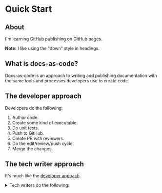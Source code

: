 # Quick Start

## About
I'm learning GitHub publishing on GitHub pages.

**Note:** I like using the "down" style in headings.

## What is docs-as-code?
Docs-as-code is an approach to writing and publishing documentation with the same tools and processes developers use to create code. 

## The developer approach

Developers do the following:
1. Author code.
2. Create some kind of executable.
3. Do unit tests.
4. Push to GitHub.
5. Create PR with reviewers.
6. Do the edit/review/push cycle.
7. Merge the changes.

## The tech writer approach

It's much like the [developer appoach](#The-Developer-approach).

<details>
  <summary>Tech writers do the following:</summary>
  
 1. Author documentation. 
  
 2. Push to GitHub.
  
 3. Create a PR with reviewers.
  
 4. Do the edit/revise/push cycle.
  
 5. Merge changes.

 </details>

